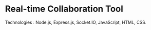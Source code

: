 # Real-time Collaboration Tool
Technologies : Node.js, Express.js, Socket.IO, JavaScript, HTML, CSS.
